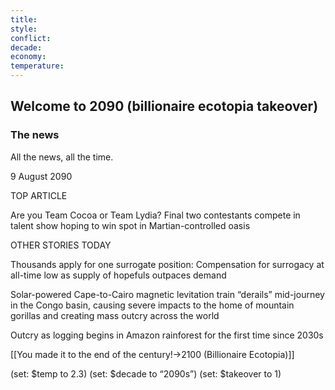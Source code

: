 ```yaml
---
title: 
style: 
conflict: 
decade: 
economy: 
temperature: 
---
```


## Welcome to 2090 (billionaire ecotopia takeover)


### The news

All the news, all the time.

9 August 2090

TOP ARTICLE

Are you Team Cocoa or Team Lydia? Final two contestants compete in talent show hoping to win spot in Martian-controlled oasis

OTHER STORIES TODAY

Thousands apply for one surrogate position: Compensation for surrogacy at all-time low as supply of hopefuls outpaces demand

Solar-powered Cape-to-Cairo magnetic levitation train “derails” mid-journey in the Congo basin, causing severe impacts to the home of mountain gorillas and creating mass outcry across the world

Outcry as logging begins in Amazon rainforest for the first time since 2030s

[[You made it to the end of the century!->2100 (Billionaire Ecotopia)]]

(set: $temp to 2.3) (set: $decade to “2090s”) (set: $takeover to 1)
